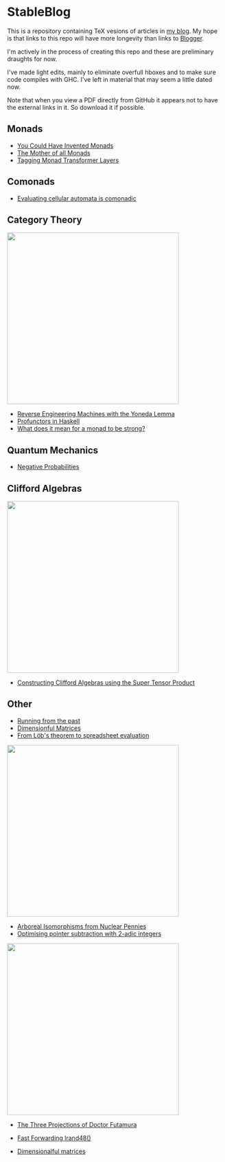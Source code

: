 # StableBlog

This is a repository containing TeX vesions of articles in [my blog](https://blog.sigfpe.com).
My hope is that links to this repo will have more longevity than links to [Blogger](https://www.blogger.com).

I'm actively in the process of creating this repo and these are preliminary draughts for now.

I've made light edits, mainly to eliminate overfull hboxes and to make sure code compiles with GHC.
I've left in material that may seem a little dated now.

Note that when you view a PDF directly from GitHub it appears not to have the external links in it. So download it if possible.

Monads
------
* [You Could Have Invented Monads](https://github.com/dpiponi/StableBlog/blob/main/YouCouldHaveInvented/YouCouldHaveInvented.pdf)
* [The Mother of all Monads](https://github.com/dpiponi/StableBlog/blob/main/MotherOfAll/MotherOfAll.pdf)
* [Tagging Monad Transformer Layers](https://github.com/dpiponi/StableBlog/blob/main/TaggingMonad/TaggingMonad.pdf)

Comonads
--------
* [Evaluating cellular automata is comonadic](https://github.com/dpiponi/StableBlog/blob/main/EvaluatingCellular/EvaluatingCellular.pdf)

Category Theory
---------------
<img src="https://github.com/dpiponi/StableBlog/blob/main/Yoneda/Diagram1.jpg" width="400">

* [Reverse Engineering Machines with the Yoneda Lemma](https://github.com/dpiponi/StableBlog/blob/main/Yoneda/Yoneda.pdf)
* [Profunctors in Haskell](https://github.com/dpiponi/StableBlog/blob/main/Profunctors/Profunctors.pdf)
* [What does it mean for a monad to be strong?](https://github.com/dpiponi/StableBlog/blob/main/Strength/Strength.pdf)

Quantum Mechanics
-----------------
* [Negative Probabilities](https://github.com/dpiponi/StableBlog/blob/main/NegativeProbabilities/NegativeProbabilities.pdf)

Clifford Algebras
----------------
<img src="https://github.com/dpiponi/StableBlog/blob/main/ConstructingClifford/Clifford1.jpg" width="400">

* [Constructing Clifford Algebras using the Super Tensor Product](https://github.com/dpiponi/StableBlog/blob/main/ConstructingClifford/ConstructingClifford.pdf)

Other
-----
* [Running from the past](https://github.com/dpiponi/StableBlog/blob/main/RunningFrom/RunningFrom.pdf)
* [Dimensionful Matrices](https://github.com/dpiponi/StableBlog/blob/main/DimensionfulMatrices/DimensionfulMatrices.pdf)
* [From Löb's theorem to spreadsheet evaluation](https://github.com/dpiponi/StableBlog/blob/main/FromLoebsTheorem/FromLoebsTheorem.pdf)

<img src="https://github.com/dpiponi/StableBlog/blob/main/ArborealIsomorphisms/Arboreal2a.png" width="400px">

* [Arboreal Isomorphisms from Nuclear Pennies](https://github.com/dpiponi/StableBlog/blob/main/ArborealIsomorphisms/ArborealIsomorphisms.pdf)
* [Optimising pointer subtraction with 2-adic integers](https://github.com/dpiponi/StableBlog/blob/main/OptimisingPointer/OptimisingPointer.pdf)

<img src="https://github.com/dpiponi/StableBlog/blob/main/TheThreeProjections/compiling.png" width="400px">

* [The Three Projections of Doctor Futamura](https://github.com/dpiponi/StableBlog/blob/main/TheThreeProjections/TheThreeProjections.pdf)

* [Fast Forwarding lrand48()](https://github.com/dpiponi/StableBlog/blob/main/FastForwarding/FastForwarding.pdf)

* [Dimensionalful matrices](https://github.com/dpiponi/StableBlog/blob/main/DimensionfulMatrices/DimensionfulMatrices.pdf)
